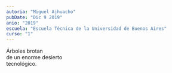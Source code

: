 ```yaml
---
autoria: "Miguel Ajhuacho"
pubDate: "Dic 9 2019"
anio: "2019"
escuela: "Escuela Técnica de la Universidad de Buenos Aires"
curso: "1"
---
```

Árboles brotan\
de un enorme desierto\
tecnológico.